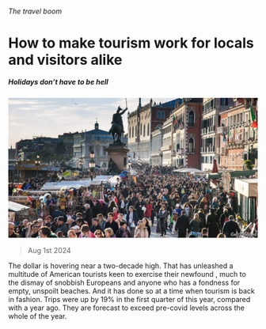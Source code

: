 ###### The travel boom

# How to make tourism work for locals and visitors alike 

##### Holidays don’t have to be hell 

![image](images/20240803_LDP503.jpg) 

> Aug 1st 2024 

The dollar is hovering near a two-decade high. That has unleashed a multitude of American tourists keen to exercise their newfound , much to the dismay of snobbish Europeans and anyone who has a fondness for empty, unspoilt beaches. And it has done so at a time when tourism is back in fashion. Trips were up by 19% in the first quarter of this year, compared with a year ago. They are forecast to exceed pre-covid levels across the whole of the year.

